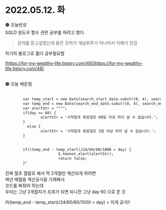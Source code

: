 
# 2022.05.12. 화

🟠 오늘반성   
SQLD 윈도우 함수 관련 공부를 하려고 했다.  
> 강의를 듣고싶었는데 들은 강의가 개념위주가 아니어서 이해가 안감  


하기의 블로그로 좀더 공부필요함

[https://for-my-wealthy-life.tistory.com/48](https://for-my-wealthy-life.tistory.com/48)
<br><br>

🟠 오늘 배운점

```html

        var temp_start = new Date(search_start_date.substr(0, 4), search_start_date.substr(4, 2)-1, search_start_date.substr(6, 2));
        var temp_end = new Date(search_end_date.substr(0, 4), search_end_date.substr(4, 2)-1, search_end_date.substr(6, 2));
        var alertStr = """";
        if(day == 60) {
                alertStr = '시작일과 종료일은 60일 이상 차이 날 수 없습니다.';                                                
        } 
          else {
                alertStr = '시작일과 종료일은 3일 이상 차이 날 수 없습니다.';                                                
        } 
        
        
        if((temp_end - temp_start)/24/60/60/1000 > day) {                                                
                        $.tmonet.alert(alertStr);                                                
                        return false;
        }"

```

진짜 월초 월말로 해서 딱 2개월만 계산되게 하려면  
매년 매월을 계산공식을 기재해서  
코드를 짜줘야 하는데  
우리는 그냥 2개월치가 조회가 되면 되니깐  그냥 day 60 으로 준 것  

if((temp_end - temp_start)/24/60/60/1000 > day) > 이게 공식!!  
